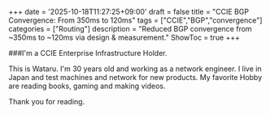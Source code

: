 ﻿+++
date = '2025-10-18T11:27:25+09:00'
draft = false
title = "CCIE BGP Convergence: From 350ms to 120ms"
tags = ["CCIE","BGP","convergence"]
categories = ["Routing"]
description = "Reduced BGP convergence from ~350ms to ~120ms via design & measurement."
ShowToc = true
+++

###I'm a CCIE Enterprise Infrastructure Holder.

This is Wataru. 
I'm 30 years old and working as a network engineer.
I live in Japan and test machines and network for new products.
My favorite Hobby are reading books, gaming and making videos.

Thank you for reading.

